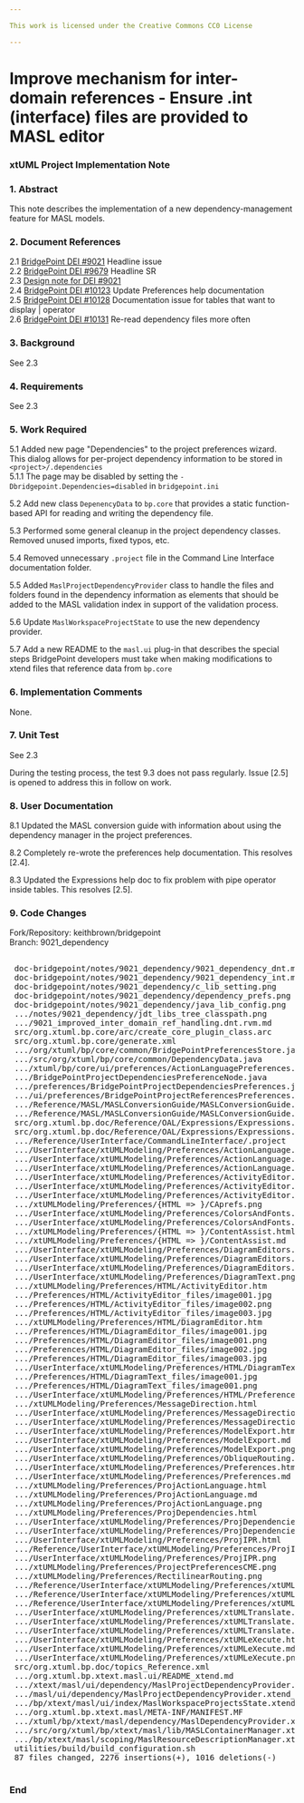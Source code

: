 ```yaml
---

This work is licensed under the Creative Commons CC0 License

---
```


# Improve mechanism for inter-domain references - Ensure .int (interface) files are provided to MASL editor  
### xtUML Project Implementation Note

### 1. Abstract

This note describes the implementation of a new dependency-management feature for
MASL models.  

### 2. Document References

<a id="2.1"></a>2.1 [BridgePoint DEI #9021](https://support.onefact.net/issues/9021) Headline issue    
<a id="2.2"></a>2.2 [BridgePoint DEI #9679](https://support.onefact.net/issues/9679) Headline SR    
<a id="2.3"></a>2.3 [Design note for DEI #9021](9021_dependency_dnt.md)      
<a id="2.4"></a>2.4 [BridgePoint DEI #10123](https://support.onefact.net/issues/10123) Update Preferences help documentation    
<a id="2.5"></a>2.5 [BridgePoint DEI #10128](https://support.onefact.net/issues/10128) Documentation issue for tables that want to display | operator  
<a id="2.6"></a>2.6 [BridgePoint DEI #10131](https://support.onefact.net/issues/10131) Re-read dependency files more often  

### 3. Background

See 2.3  

### 4. Requirements

See 2.3   

### 5. Work Required

5.1  Added new page "Dependencies" to the project preferences wizard.  This dialog
allows for per-project dependency information to be stored in `<project>/.dependencies`  
5.1.1  The page may be disabled by setting the `-Dbridgepoint.Dependencies=disabled` in 
`bridgepoint.ini`  

5.2  Add new class `DepenencyData` to `bp.core` that provides a static function-based
API for reading and writing the dependency file.  

5.3  Performed some general cleanup in the project dependency classes.  Removed unused
imports, fixed typos, etc.  

5.4  Removed unnecessary `.project` file in the Command Line Interface documentation folder.  

5.5  Added `MaslProjectDependencyProvider` class to handle the files and folders found in
the dependency information as elements that should be added to the MASL validation index
in support of the validation process.   

5.6  Update `MaslWorkspaceProjectState` to use the new dependency provider.  

5.7  Add a new README to the `masl.ui` plug-in that describes the special steps 
BridgePoint developers must take when making modifications to xtend files that reference
data from `bp.core`  


### 6. Implementation Comments

None.  

### 7. Unit Test

See 2.3  

During the testing process, the test 9.3 does not pass regularly.  Issue [2.5] is 
opened to address this in follow on work.  

### 8. User Documentation

8.1  Updated the MASL conversion guide with information about using the dependency
manager in the project preferences.  

8.2  Completely re-wrote the preferences help documentation.  This resolves [2.4].  

8.3  Updated the Expressions help doc to fix problem with pipe operator inside tables. 
This resolves [2.5].  

### 9. Code Changes

Fork/Repository: keithbrown/bridgepoint   
Branch: 9021_dependency

<pre>

 doc-bridgepoint/notes/9021_dependency/9021_dependency_dnt.md     | 249 ++++++++++++++++++++++++++
 doc-bridgepoint/notes/9021_dependency/9021_dependency_int.md     |  86 +++++++++
 doc-bridgepoint/notes/9021_dependency/c_lib_setting.png          | Bin 0 -> 175154 bytes
 doc-bridgepoint/notes/9021_dependency/dependency_prefs.png       | Bin 0 -> 171660 bytes
 doc-bridgepoint/notes/9021_dependency/java_lib_config.png        | Bin 0 -> 120437 bytes
 .../notes/9021_dependency/jdt_libs_tree_classpath.png            | Bin 0 -> 116588 bytes
 .../9021_improved_inter_domain_ref_handling.dnt.rvm.md           |  60 +++++++
 src/org.xtuml.bp.core/arc/create_core_plugin_class.arc           |  11 +-
 src/org.xtuml.bp.core/generate.xml                               |   1 +
 .../org/xtuml/bp/core/common/BridgePointPreferencesStore.java    |   2 +-
 .../src/org/xtuml/bp/core/common/DependencyData.java             | 146 ++++++++++++++++
 .../xtuml/bp/core/ui/preferences/ActionLanguagePreferences.java  |  10 --
 .../BridgePointProjectDependenciesPreferenceNode.java            |  21 +++
 .../preferences/BridgePointProjectDependenciesPreferences.java   | 209 ++++++++++++++++++++++
 .../ui/preferences/BridgePointProjectReferencesPreferences.java  |  13 --
 .../Reference/MASL/MASLConversionGuide/MASLConversionGuide.html  |  10 +-
 .../Reference/MASL/MASLConversionGuide/MASLConversionGuide.md    |  13 +-
 src/org.xtuml.bp.doc/Reference/OAL/Expressions/Expressions.html  |  16 +-
 src/org.xtuml.bp.doc/Reference/OAL/Expressions/Expressions.md    |  12 +-
 .../Reference/UserInterface/CommandLineInterface/.project        |  11 --
 .../UserInterface/xtUMLModeling/Preferences/ActionLanguage.html  |  74 ++++++++
 .../UserInterface/xtUMLModeling/Preferences/ActionLanguage.md    |  80 +++++++++
 .../UserInterface/xtUMLModeling/Preferences/ActionLanguage.png   | Bin 0 -> 99905 bytes
 .../UserInterface/xtUMLModeling/Preferences/ActivityEditor.html  |  29 +++
 .../UserInterface/xtUMLModeling/Preferences/ActivityEditor.md    |  18 ++
 .../UserInterface/xtUMLModeling/Preferences/ActivityEditor.png   | Bin 0 -> 93634 bytes
 .../xtUMLModeling/Preferences/{HTML => }/CAprefs.png             | Bin
 .../UserInterface/xtUMLModeling/Preferences/ColorsAndFonts.html  |  22 +++
 .../UserInterface/xtUMLModeling/Preferences/ColorsAndFonts.md    |  11 ++
 .../xtUMLModeling/Preferences/{HTML => }/ContentAssist.html      |  24 ++-
 .../xtUMLModeling/Preferences/{HTML => }/ContentAssist.md        |   0
 .../UserInterface/xtUMLModeling/Preferences/DiagramEditors.html  |  65 +++++++
 .../UserInterface/xtUMLModeling/Preferences/DiagramEditors.md    |  47 +++++
 .../UserInterface/xtUMLModeling/Preferences/DiagramEditors.png   | Bin 0 -> 76776 bytes
 .../UserInterface/xtUMLModeling/Preferences/DiagramText.png      | Bin 0 -> 107427 bytes
 .../xtUMLModeling/Preferences/HTML/ActivityEditor.htm            | 258 ---------------------------
 .../Preferences/HTML/ActivityEditor_files/image001.jpg           | Bin 54456 -> 0 bytes
 .../Preferences/HTML/ActivityEditor_files/image002.png           | Bin 39818 -> 0 bytes
 .../Preferences/HTML/ActivityEditor_files/image003.jpg           | Bin 57726 -> 0 bytes
 .../xtUMLModeling/Preferences/HTML/DiagramEditor.htm             | 232 ------------------------
 .../Preferences/HTML/DiagramEditor_files/image001.jpg            | Bin 53681 -> 0 bytes
 .../Preferences/HTML/DiagramEditor_files/image001.png            | Bin 35066 -> 0 bytes
 .../Preferences/HTML/DiagramEditor_files/image002.jpg            | Bin 62041 -> 0 bytes
 .../Preferences/HTML/DiagramEditor_files/image003.jpg            | Bin 51198 -> 0 bytes
 .../UserInterface/xtUMLModeling/Preferences/HTML/DiagramText.htm | 231 ------------------------
 .../Preferences/HTML/DiagramText_files/image001.jpg              | Bin 49249 -> 0 bytes
 .../Preferences/HTML/DiagramText_files/image001.png              | Bin 38103 -> 0 bytes
 .../UserInterface/xtUMLModeling/Preferences/HTML/Preferences.htm | 208 ----------------------
 .../xtUMLModeling/Preferences/MessageDirection.html              |  23 +++
 .../UserInterface/xtUMLModeling/Preferences/MessageDirection.md  |  12 ++
 .../UserInterface/xtUMLModeling/Preferences/MessageDirection.png | Bin 0 -> 56003 bytes
 .../UserInterface/xtUMLModeling/Preferences/ModelExport.html     |  28 +++
 .../UserInterface/xtUMLModeling/Preferences/ModelExport.md       |  20 +++
 .../UserInterface/xtUMLModeling/Preferences/ModelExport.png      | Bin 0 -> 56023 bytes
 .../UserInterface/xtUMLModeling/Preferences/ObliqueRouting.png   | Bin 0 -> 13631 bytes
 .../UserInterface/xtUMLModeling/Preferences/Preferences.html     |  47 +++++
 .../UserInterface/xtUMLModeling/Preferences/Preferences.md       |  34 ++++
 .../xtUMLModeling/Preferences/ProjActionLanguage.html            |  33 ++++
 .../xtUMLModeling/Preferences/ProjActionLanguage.md              |  22 +++
 .../xtUMLModeling/Preferences/ProjActionLanguage.png             | Bin 0 -> 55725 bytes
 .../xtUMLModeling/Preferences/ProjDependencies.html              |  32 ++++
 .../UserInterface/xtUMLModeling/Preferences/ProjDependencies.md  |  25 +++
 .../UserInterface/xtUMLModeling/Preferences/ProjDependencies.png | Bin 0 -> 81965 bytes
 .../UserInterface/xtUMLModeling/Preferences/ProjIPR.html         |  38 ++++
 .../Reference/UserInterface/xtUMLModeling/Preferences/ProjIPR.md |  35 ++++
 .../UserInterface/xtUMLModeling/Preferences/ProjIPR.png          | Bin 0 -> 66756 bytes
 .../xtUMLModeling/Preferences/ProjectPreferencesCME.png          | Bin 0 -> 36606 bytes
 .../xtUMLModeling/Preferences/RectilinearRouting.png             | Bin 0 -> 13166 bytes
 .../Reference/UserInterface/xtUMLModeling/Preferences/xtUML.html |  51 ++++++
 .../Reference/UserInterface/xtUMLModeling/Preferences/xtUML.md   |  59 +++++++
 .../Reference/UserInterface/xtUMLModeling/Preferences/xtUML.png  | Bin 0 -> 87229 bytes
 .../UserInterface/xtUMLModeling/Preferences/xtUMLTranslate.html  |  23 +++
 .../UserInterface/xtUMLModeling/Preferences/xtUMLTranslate.md    |  12 ++
 .../UserInterface/xtUMLModeling/Preferences/xtUMLTranslate.png   | Bin 0 -> 54954 bytes
 .../UserInterface/xtUMLModeling/Preferences/xtUMLeXecute.html    |  41 +++++
 .../UserInterface/xtUMLModeling/Preferences/xtUMLeXecute.md      |  34 ++++
 .../UserInterface/xtUMLModeling/Preferences/xtUMLeXecute.png     | Bin 0 -> 73463 bytes
 src/org.xtuml.bp.doc/topics_Reference.xml                        |  23 ++-
 .../org.xtuml.bp.xtext.masl.ui/README_xtend.md                   |  25 +++
 .../xtext/masl/ui/dependency/MaslProjectDependencyProvider.java  | 272 +++++++++++++++++++++++++++++
 .../masl/ui/dependency/MaslProjectDependencyProvider.xtend_      | 112 ++++++++++++
 .../bp/xtext/masl/ui/index/MaslWorkspaceProjectsState.xtend      |  20 ++-
 .../org.xtuml.bp.xtext.masl/META-INF/MANIFEST.MF                 |   1 +
 .../xtuml/bp/xtext/masl/dependency/MaslDependencyProvider.xtend  |  70 ++++++++
 .../src/org/xtuml/bp/xtext/masl/lib/MASLContainerManager.xtend   |   8 +
 .../bp/xtext/masl/scoping/MaslResourceDescriptionManager.xtend   |  18 +-
 utilities/build/build_configuration.sh                           |   5 +-
 87 files changed, 2276 insertions(+), 1016 deletions(-)
 
</pre>

### End

